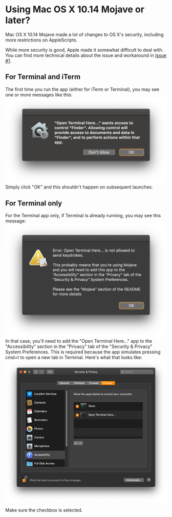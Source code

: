 Using Mac OS X 10.14 Mojave or later?
=====================================

Mac OS X 10.14 Mojave made a lot of changes to OS X's security, including more restrictions on AppleScripts.

While more
security is good, Apple made it somewhat difficult to deal with.  You can find more technical details about the issue
and workaround in [Issue #1](https://github.com/rkanter/Open-iTerm-or-Terminal-Here.../issues/1#issuecomment-457107366).

For Terminal and iTerm
----------------------
The first time you run the app (either for iTerm or Terminal), you may see one or more messages like this:
![alt text](media/mojave/security_warning.png "Security Warning")
Simply click "OK" and this shouldn't happen on subsequent launches.

For Terminal only
-----------------
For the Terminal app only, if Terminal is already running, you may see this message:
![alt text](media/mojave/keystrokes_warning.png "Keystrokes Warning")
In that case, you'll need to add the "Open Terminal Here..." app to the "Accessibility" section in the "Privacy" tab of
the "Security & Privacy" System Preferences.  This is required because the app simulates pressing cmd+t to open a new
tab in Terminal.  Here's what that looks like:
![alt text](media/mojave/security_pref_pane.png "Security System Preferences")

Make sure the checkbox is selected.
